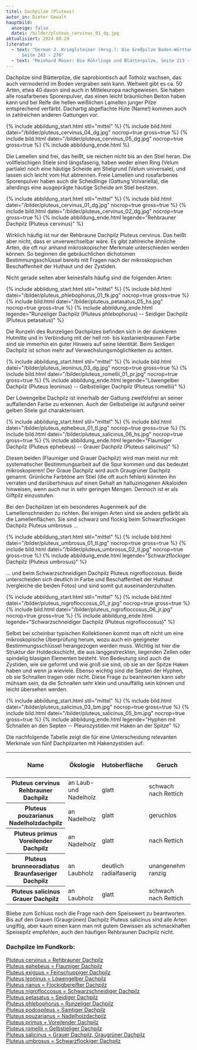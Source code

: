 ```yaml
---
titel: Dachpilze (Pluteus)
autor_in: Dieter Gewalt
hauptbild:
  anzeige: false
  datei: /bilder/pluteus_cervinus_01_dg.jpg
aktualisiert: 2024-08-29
literatur:
  - text: "German J. Krieglsteiner (Hrsg.): Die Großpilze Baden-Württembergs Band 4,
      Seite 243 - 276"
  - text: "Meinhard Moser: Die Röhrlinge und Blätterpilze, Seite 213 - 219"
---
```

Dachpilze sind Blätterpilze, die saprobiontisch auf Totholz wachsen, das auch vermodernd im Boden vergraben sein kann. Weltweit gibt es ca. 50 Arten, etwa 40 davon sind auch in Mitteleuropa nachgewiesen. Sie haben alle rosafarbenes Sporenpulver, das einen leicht bräunlichen Beiton haben kann und bei Reife die hellen weißlichen Lamellen junger Pilze entsprechend verfärbt. Dachartig abgeflachte Hüte (Name!) kommen auch in zahlreichen anderen Gattungen vor.

{% include abbildung_start.html stil="mittel" %}
{% include bild.html datei="/bilder/pluteus_cervinus_04_dg.jpg" nocrop=true gross=true %}
{% include bild.html datei="/bilder/pluteus_cervinus_05_dg.jpg" nocrop=true gross=true %}
{% include abbildung_ende.html %}

Die Lamellen sind frei, das heißt, sie reichen nicht bis an den Stiel heran. Die vollfleischigen Stiele sind längsfaserig, haben weder einen Ring (Velum partiale) noch eine häutige Scheide am Stielgrund (Velum universale), und lassen sich leicht vom Hut abtrennen. Freie Lamellen und rosafarbenes Sporenpulver haben auch die Scheidlinge (Gattung Volvariella), die allerdings eine ausgeprägte häutige Scheide am Stiel besitzen.

{% include abbildung_start.html stil="mittel" %}
{% include bild.html datei="/bilder/pluteus_cervinus_01_dg.jpg" nocrop=true gross=true %}
{% include bild.html datei="/bilder/pluteus_cervinus_02_dg.jpg" nocrop=true gross=true %}
{% include abbildung_ende.html legende="Rehbrauner Dachpilz (Pluteus cervinus)" %}

Wirklich häufig ist nur der Rehbraune Dachpilz Pluteus cervinus. Das heißt aber nicht, dass er unverwechselbar wäre. Es gibt zahlreiche ähnliche Arten, die oft nur anhand mikroskopischer Merkmale unterschieden werden können. So beginnen die gebräuchlichen dichotomen Bestimmungsschlüssel bereits mit Fragen nach der mikroskopischen Beschaffenheit der Huthaut und der Zystiden.

Nicht gerade selten aber keinesfalls häufig sind die folgenden Arten:

{% include abbildung_start.html stil="mittel" %}
{% include bild.html datei="/bilder/pluteus_phlebophorus_01_fk.jpg" nocrop=true gross=true %}
{% include bild.html datei="/bilder/pluteus_petasatus_05_hs.jpg" nocrop=true gross=true %}
{% include abbildung_ende.html legende="Runzeliger Dachpilz (Pluteus phlebophorus) -- Seidiger Dachpilz (Pluteus petasatus)" %}

Die Runzeln des Runzeligen Dachpilzes befinden sich in der dunkleren Hutmitte und in Verbindung mit der hell rot- bis kastanienbraunen Farbe sind sie immerhin ein guter Hinweis auf seine Identität. Beim Seidigen Dachpilz ist schon mehr auf Verwechslungsmöglichkeiten zu achten.

{% include abbildung_start.html stil="mittel" %}
{% include bild.html datei="/bilder/pluteus_leoninus_03_dg.jpg" nocrop=true gross=true %}
{% include bild.html datei="/bilder/pluteus_romellii_01_pr.jpg" nocrop=true gross=true %}
{% include abbildung_ende.html legende="Löwengelber Dachpilz (Pluteus leoninus) -- Gelbstieliger Dachpilz (Pluteus romellii)" %}

Der Löwengelbe Dachpilz ist innerhalb der Gattung zweifelsfrei an seiner auffallenden Farbe zu erkennen. Auch der Gelbstielige ist aufgrund seiner gelben Stiele gut charakterisiert.

{% include abbildung_start.html stil="mittel" %}
{% include bild.html datei="/bilder/pluteus_ephebeus_01_tl.jpg" nocrop=true gross=true %}
{% include bild.html datei="/bilder/pluteus_salicinus_06_hs.jpg" nocrop=true gross=true %}
{% include abbildung_ende.html legende="Flaumiger Dachpilz (Pluteus ephebeus) -- Grauer Dachpilz (Pluteus salicinus)" %}

Diesen beiden (Flaumiger und Grauer Dachpilz) wird man meist nur mit systematischer Bestimmungsarbeit auf die Spur kommen und das bedeutet mikroskopieren! Der Graue Dachpilz wird auch Graugrüner Dachpilz genannt. Grünliche Farbtöne am Stiel (die oft auch fehlen) könnten ihn verraten und darüberhinaus auf einen Gehalt an halluzinogenen Alkaloiden hinweisen, wenn auch nur in sehr geringen Mengen. Dennoch ist er als Giftpilz einzustufen.

Bei den Dachpilzen ist ein besonderes Augenmerk auf die Lamellenschneiden zu richten. Bei einigen Arten sind sie anders gefärbt als die Lamellenflächen. Sie sind schwarz und flockig beim Schwarzflockigen Dachpilz Pluteus umbrosus ...

{% include abbildung_start.html stil="mittel" %}
{% include bild.html datei="/bilder/pluteus_umbrosus_01_tl.jpg" nocrop=true gross=true %}
{% include bild.html datei="/bilder/pluteus_umbrosus_02_tl.jpg" nocrop=true gross=true %}
{% include abbildung_ende.html legende="Schwarzflockiger Dachpilz (Pluteus umbrosus)" %}

... und beim Schwarzschneidigen Dachpilz Pluteus nigrofloccosus. Beide unterscheiden sich deutlich in Farbe und Beschaffenheit der Huthaut (vergleiche die beiden Fotos) und sind somit gut auseinanderzuhalten.

{% include abbildung_start.html stil="mittel" %}
{% include bild.html datei="/bilder/pluteus_nigrofloccosus_01_jr.jpg" nocrop=true gross=true %}
{% include bild.html datei="/bilder/pluteus_nigrofloccosus_06_jr.jpg" nocrop=true gross=true %}
{% include abbildung_ende.html legende="Schwarzschneidiger Dachpilz (Pluteus nigrofloccosus)" %}

Selbst bei scheinbar typischen Kollektionen kommt man oft nicht um eine mikroskopische Überprüfung herum, wozu auch ein geeigneter Bestimmungsschlüssel herangezogen werden muss. Wichtig ist hier die Struktur der Hutdeckschicht, die aus langgestreckten, liegenden Zellen oder spindelig blasigen Elementen besteht. Von Bedeutung sind auch die Zystiden, wie sie geformt und wie groß sie sind, ob sie an der Spitze Haken haben und wenn ja wieviele. Ebenso wichtig sind die Septen der Hyphen, ob sie Schnallen tragen oder nicht. Diese Frage zu beantworten kann sehr mühsam sein, da die Schnallen sehr klein und unauffällig sein können und leicht übersehen werden.

{% include abbildung_start.html stil="mittel" %}
{% include bild.html datei="/bilder/pluteus_salicinus_03_bm.jpg" nocrop=true gross=true %}
{% include bild.html datei="/bilder/pluteus_salicinus_05_bm.jpg" nocrop=true gross=true %}
{% include abbildung_ende.html legende="Hyphen mit Schnallen an den Septen -- Pleurozystiden mit Haken an der Spitze" %}

Die nachfolgende Tabelle zeigt die für eine Unterscheidung relevanten Merkmale von fünf Dachpilzarten mit Hakenzystiden auf:

<div class="table-responsive">
  <table class="table">
    <thead>
      <tr>
        <th>Name</th>
        <th>Ökologie</th>
        <th>Hutoberfläche</th>        
        <th>Geruch</th>
        <th>Schnallen an den Huthauthyphen</th>
      </tr>
    </thead>
    <tbody>
      <tr>
        <th>Pluteus cervinus<br />Rehbrauner Dachpilz</th>
        <td>an Laub- und Nadelholz</td>
        <td>glatt</td>
        <td>schwach nach Rettich</td>
        <td>keine</td>        
      </tr>
      <tr>
        <th>Pluteus pouzarianus<br />Nadelholzdachpilz</th>
        <td>an Nadelholz</td>
        <td>glatt</td>
        <td>geruchlos</td>
        <td>an 10 - 40% der Septen</td>        
      </tr>
      <tr>
        <th>Pluteus primus<br />Voreilender Dachpilz</th>
        <td>an Nadelholz</td>
        <td>glatt</td>
        <td>nach Rettich</td>
        <td>an allen Septen</td>        
      </tr>
      <tr>
        <th>Pluteus brunneoradiatus<br />Braunfaseriger Dachpilz</th>
        <td>an Laubholz</td>
        <td>deutlich radialfaserig</td>
        <td>unangenehm ranzig</td>
        <td>keine</td>        
      </tr>

 <tr>
        <th>Pluteus salicinus<br />Grauer Dachpilz</th>
        <td>an Laubholz</td>
        <td>glatt</td>
        <td>schwach nach Rettich</td>
        <td>vorhanden</td>        
      </tr>
    </tbody>
  </table>
</div>

Bliebe zum Schluss noch die Frage nach dem Speisewert zu beantworten. Bis auf den Grauen (Graugrünen) Dachpilz Pluteus salicinus sind alle Arten ungiftig, aber kaum einen kann man mit gutem Gewissen als schmackhaften Speisepilz empfehlen, auch den häufigen Rehbraunen Dachpilz nicht.

### Dachpilze im Fundkorb:

[Pluteus cervinus = Rehbrauner Dachpilz](/pilze/pluteus-cervinus-rehbrauner-dachpilz)\
[Pluteus ephebeus = Flaumiger Dachpilz](/pilze/pluteus-ephebeus-flaumiger-dachpilz)\
[Pluteus exiguus = Feinschuppiger Dachpilz](/pilze/pluteus-exiguus-feinschuppiger-dachpilz)\
[Pluteus leoninus = Löwengelber Dachpilz](/pilze/pluteus-leoninus-löwengelber-dachpilz)\
[Pluteus nanus = Flockigbereifter Dachpilz](/pilze/pluteus-nanus-flockigbereifter-dachpilz-zwerg-dachpilz)\
[Pluteus nigrofloccosus = Schwarzschneidiger Dachpilz](/pilze/pluteus-nigrofloccosus-schwarzschneidiger-dachpilz)\
[Pluteus petasatus = Seidiger Dachpilz](/pilze/pluteus-petasatus-seidiger-dachpilz)\
[Pluteus phlebophorus = Runzeliger Dachpilz](/pilze/pluteus-phlebophorus-runzeliger-dachpilz)\
[Pluteus podospileus = Samtiger Dachpilz](/pilze/pluteus-podospileus-samtiger-dachpilz)\
[Pluteus pouzarianus = Nadelholzdachpilz](/pilze/pluteus-pouzarianus-nadelholzdachpilz)\
[Pluteus primus = Voreilender Dachpilz](/pilze/pluteus-primus-voreilender-dachpilz)\
[Pluteus romellii = Gelbstieliger Dachpilz](/pilze/pluteus-romellii-gelbstieliger-dachpilz)\
[Pluteus salicinus = Grauer Dachpilz, Graugrüner Dachpilz](/pilze/pluteus-salicinus-grauer-dachpilz-graugrüner-dachpilz)\
[Pluteus umbrosus = Schwarzflockiger Dachpilz](/pilze/pluteus-umbrosus-schwarzflockiger-dachpilz)